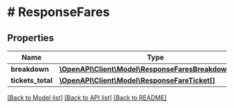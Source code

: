 # # ResponseFares

## Properties

Name | Type | Description | Notes
------------ | ------------- | ------------- | -------------
**breakdown** | [**\OpenAPI\Client\Model\ResponseFaresBreakdownItem[]**](ResponseFaresBreakdownItem.md) |  | 
**tickets_total** | [**\OpenAPI\Client\Model\ResponseFareTicket[]**](ResponseFareTicket.md) |  | 

[[Back to Model list]](../../README.md#documentation-for-models) [[Back to API list]](../../README.md#documentation-for-api-endpoints) [[Back to README]](../../README.md)


